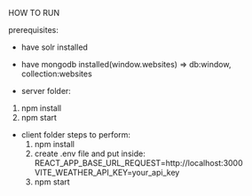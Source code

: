 HOW TO RUN

prerequisites:
- have solr installed
- have mongodb installed(window.websites) => db:window, collection:websites


- server folder:
 1. npm install
 2. npm start

- client folder steps to perform:
  1. npm install
  2. create .env file and put inside:
    REACT_APP_BASE_URL_REQUEST=http://localhost:3000
    VITE_WEATHER_API_KEY=your_api_key
  3. npm start

